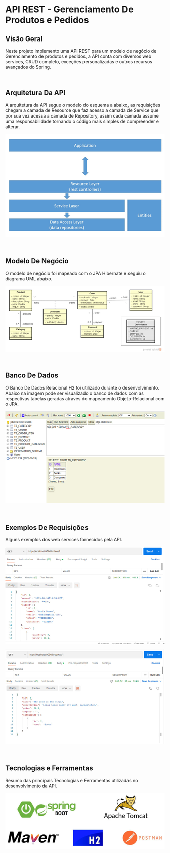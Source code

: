 # API REST - Gerenciamento De Produtos e Pedidos

## Visão Geral
<p>
  Neste projeto implemento uma API REST para um modelo de negócio de Gerenciamento de produtos e pedidos, a API conta com diversos web services, CRUD completo, exceções personalizadas e outros recursos avançados do Spring.
</p>
<br>

## Arquitetura Da API
<p>
  A arquitetura da API segue o modelo do esquema a abaixo, as requisições chegam a camada de Resource que faz acesso a camada de Service que por sua vez acessa a camada de Repository, assim cada camada assume uma responsabilidade tornando o código mais simples de compreender e alterar.
</p>  
<p>
  <img src = "https://github.com/CarlosVinicios99/API-REST-Gerenciamento-De-Produtos-E-Pedidos/blob/main/imagens/arquiteturaAPI.jpg?raw=true" alt = "Arquitetura da API">
</p>
<br>

## Modelo De Negócio
<p>
  O modelo de negócio foi mapeado com o JPA Hibernate e seguiu o diagrama UML abaixo.
</p>
<p>
  <img src = "https://github.com/CarlosVinicios99/API-REST-Gerenciamento-De-Produtos-E-Pedidos/blob/main/imagens/modeloDeNegocio.jpg?raw=true" alt = "Modelo de Negocio">
</p>
<br>

## Banco De Dados
<p>
  O Banco De Dados Relacional H2 foi utilizado durante o desenvolvimento. Abaixo na imagem pode ser visualizado o banco de dados com as respectivas tabelas geradas através do mapeamento Objeto-Relacional com o JPA.
</p>  
<p>
  <img src = "https://github.com/CarlosVinicios99/API-REST-Gerenciamento-De-Produtos-E-Pedidos/blob/main/imagens/tabelasDoBancoDeDados.jpg?raw=true" alt = "Tabelas Geradas no banco de dados">
</p>
<br>

## Exemplos De Requisições
<p>
  Alguns exemplos dos web services fornecidos pela API.
</p>
<p>
  <img src = "https://github.com/CarlosVinicios99/API-REST-Gerenciamento-De-Produtos-E-Pedidos/blob/main/imagens/exemploGetOrders.jpg?raw=true" alt = "Get orders">
</p>
<p>
  <img src = "https://github.com/CarlosVinicios99/API-REST-Gerenciamento-De-Produtos-E-Pedidos/blob/main/imagens/exemploGetProducts.jpg?raw=true" alt = "Get products">
</p>
<br>


## Tecnologias e Ferramentas
<p>
  Resumo das principais Tecnologias e Ferramentas utilizadas no desenvolvimento da API.
</p>
<p>
  <img src = "https://github.com/CarlosVinicios99/API-REST-Gerenciamento-De-Produtos-E-Pedidos/blob/main/imagens/tecnologiasFerramentas.jpg?raw=true" alt = "Tecnologias e Ferramentas">
</p> 



